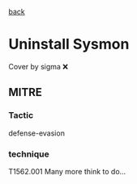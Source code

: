 [back](../index.md)
# Uninstall Sysmon
Cover by sigma :x: 
## MITRE
### Tactic
defense-evasion
### technique
T1562.001
Many more think to do...